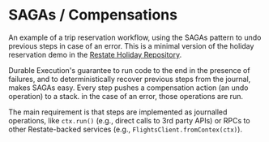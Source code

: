 # SAGAs / Compensations

An example of a trip reservation workflow, using the SAGAs pattern to
undo previous steps in case of an error.
This is a minimal version of the holiday reservation demo in the
[Restate Holiday Repository](https://github.com/restatedev/restate-holiday).

Durable Execution's guarantee to run code to the end in the presence
of failures, and to deterministically recover previous steps from the
journal, makes SAGAs easy.
Every step pushes a compensation action (an undo operation) to a stack.
in the case of an error, those operations are run.

The main requirement is that steps are implemented as journalled
operations, like `ctx.run()` (e.g., direct calls to 3rd party APIs) or
RPCs to other Restate-backed services (e.g., `FlightsClient.fromContex(ctx)`).
